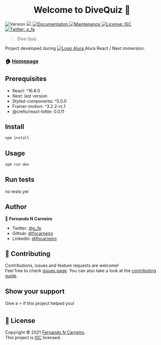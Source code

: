 <h1 align="center">Welcome to DiveQuiz 👋</h1>
<p>
  <img alt="Version" src="https://img.shields.io/badge/version-1.0.0-blue.svg?cacheSeconds=2592000" />
  <img src="https://img.shields.io/badge/react-16.8.x-blue.svg" />
  <a href="https://github.com/fncarneiro/divequiz#readme" target="_blank">
    <img alt="Documentation" src="https://img.shields.io/badge/documentation-yes-brightgreen.svg" />
  </a>
  <a href="https://github.com/fncarneiro/divequiz/graphs/commit-activity" target="_blank">
    <img alt="Maintenance" src="https://img.shields.io/badge/Maintained%3F-yes-green.svg" />
  </a>
  <a href="https://github.com/fncarneiro/my-invest-server/blob/master/LICENSE" target="_blank">
    <img alt="License: ISC" src="https://img.shields.io/github/license/fncarneiro/my-invest-server" />
  </a>
  <a href="https://twitter.com/o_fe" target="_blank">
    <img alt="Twitter: o_fe" src="https://img.shields.io/twitter/follow/o_fe.svg?style=social" />
  </a>
</p>

> Dive Quiz
<p>
Project developed during <a href="https://www.alura.com.br/">
   <img alt="Logo Alura" src="https://www.alura.com.br/assets/img/alura-logo-white.1570550707.svg" />       
      </a> Alura React / Next immersion.
  </p>



### 🏠 [Homepage](https://vercel.com/fncarneiro/divequiz)

## Prerequisites

- React: ^16.8.0
- Next: last version
- Styled-components: ^5.0.0
- Framer-motion: ^3.2.2-rc.1
- @crello/react-lottie: 0.0.11

## Install

```sh
npm install
```

## Usage

```sh
npm run dev
```

## Run tests

no tests yet

## Author

👤 **Fernando N Carneiro**

* Twitter: [@o\_fe](https://twitter.com/o\_fe)
* Github: [@fncarneiro](https://github.com/fncarneiro)
* LinkedIn: [@fncarneiro](https://linkedin.com/in/fncarneiro)

## 🤝 Contributing

Contributions, issues and feature requests are welcome!<br />Feel free to check [issues page](https://github.com/fncarneiro/my-invest-server/issues). You can also take a look at the [contributing guide](https://github.com/fncarneiro/my-invest-server/blob/master/CONTRIBUTING.md).

## Show your support

Give a ⭐️ if this project helped you!

## 📝 License

Copyright © 2021 [Fernando N Carneiro](https://github.com/fncarneiro).<br />
This project is [ISC](https://github.com/fncarneiro/my-invest-server/blob/master/LICENSE) licensed.
